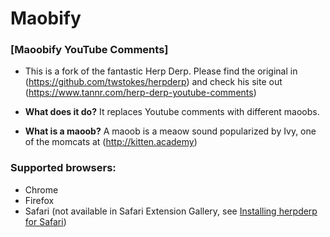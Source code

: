 # Maobify

### [Maoobify YouTube Comments]
* This is a fork of the fantastic Herp Derp. Please find the original in (https://github.com/twstokes/herpderp) and check his site out (https://www.tannr.com/herp-derp-youtube-comments)

* **What does it do?** It replaces Youtube comments with different maoobs. 
* **What is a maoob?** A maoob is a meaow sound popularized by Ivy, one of the momcats at (http://kitten.academy)

### Supported browsers:

* Chrome
* Firefox
* Safari (not available in Safari Extension Gallery, see [Installing herpderp for Safari](/safari/Installing.md))


